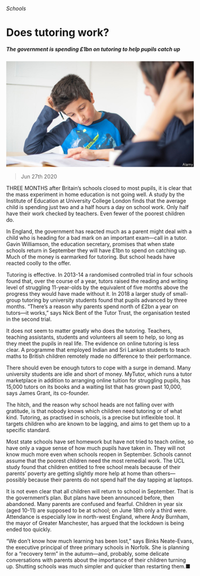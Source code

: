 ###### Schools

# Does tutoring work? 

##### The government is spending £1bn on tutoring to help pupils catch up 

![image](images/20200627_BRP503.jpg) 

> Jun 27th 2020 

THREE MONTHS after Britain’s schools closed to most pupils, it is clear that the mass experiment in home education is not going well. A study by the Institute of Education at University College London finds that the average child is spending just two and a half hours a day on school work. Only half have their work checked by teachers. Even fewer of the poorest children do.

In England, the government has reacted much as a parent might deal with a child who is heading for a bad mark on an important exam—call in a tutor. Gavin Williamson, the education secretary, promises that when state schools return in September they will have £1bn to spend on catching up. Much of the money is earmarked for tutoring. But school heads have reacted coolly to the offer.


Tutoring is effective. In 2013-14 a randomised controlled trial in four schools found that, over the course of a year, tutors raised the reading and writing level of struggling 11-year-olds by the equivalent of five months above the progress they would have made without it. In 2018 a larger study of small-group tutoring by university students found that pupils advanced by three months. “There’s a reason why parents spend north of £2bn a year on tutors—it works,” says Nick Bent of the Tutor Trust, the organisation tested in the second trial.

It does not seem to matter greatly who does the tutoring. Teachers, teaching assistants, students and volunteers all seem to help, so long as they meet the pupils in real life. The evidence on online tutoring is less clear. A programme that employed Indian and Sri Lankan students to teach maths to British children remotely made no difference to their performance.

There should even be enough tutors to cope with a surge in demand. Many university students are idle and short of money. MyTutor, which runs a tutor marketplace in addition to arranging online tuition for struggling pupils, has 15,000 tutors on its books and a waiting list that has grown past 10,000, says James Grant, its co-founder.

The hitch, and the reason why school heads are not falling over with gratitude, is that nobody knows which children need tutoring or of what kind. Tutoring, as practised in schools, is a precise but inflexible tool. It targets children who are known to be lagging, and aims to get them up to a specific standard.

Most state schools have set homework but have not tried to teach online, so have only a vague sense of how much pupils have taken in. They will not know much more even when schools reopen in September. Schools cannot assume that the poorest children need the most remedial work. The UCL study found that children entitled to free school meals because of their parents’ poverty are getting slightly more help at home than others—possibly because their parents do not spend half the day tapping at laptops.

It is not even clear that all children will return to school in September. That is the government’s plan. But plans have been announced before, then abandoned. Many parents are confused and fearful. Children in year six (aged 10-11) are supposed to be at school; on June 18th only a third were. Attendance is especially low in north-west England, where Andy Burnham, the mayor of Greater Manchester, has argued that the lockdown is being ended too quickly.

“We don’t know how much learning has been lost,” says Binks Neate-Evans, the executive principal of three primary schools in Norfolk. She is planning for a “recovery term” in the autumn—and, probably, some delicate conversations with parents about the importance of their children turning up. Shutting schools was much simpler and quicker than restarting them.■

